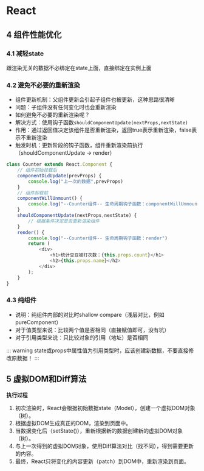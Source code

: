 # React

## 4 组件性能优化

### 4.1 减轻state
跟渲染无关的数据不必绑定在state上面，直接绑定在实例上面

### 4.2 避免不必要的重新渲染
- 组件更新机制：父组件更新会引起子组件也被更新，这种思路很清晰
- 问题：子组件没有任何变化时也会重新渲染
- 如何避免不必要的重新渲染呢？
- 解决方式：使用钩子函数`shouldComponentUpdate(nextProps,nextState)`
- 作用：通过返回值决定该组件是否重新渲染，返回true表示重新渲染，false表示不重新渲染
- 触发时机：更新阶段的钩子函数，组件重新渲染前执行（shouldComponentUpdate -> render）
```js
class Counter extends React.Component {
    // 组件初始挂载后
    componentDidUpdate(prevProps) {
        console.log("上一次的数据",prevProps)
    }
    // 组件卸载前
    componentWillUnmount() {
        console.log("--Counter组件-- 生命周期钩子函数：componentWillUnmount")
    }
    shouldComponentUpdate(nextProps,nextState) {
        // 根据条件决定是否重新渲染组件
    }
    render() {
        console.log("--Counter组件-- 生命周期钩子函数：render")
        return (
            <div>
                <h1>统计豆豆被打次数：{this.props.count}</h1>
                <h2>{this.props.name}</h2>
            </div>
        );
    }
}
```

### 4.3 纯组件
- 说明：纯组件内部的对比时shallow compare（浅层对比，例如pureComponent）
- 对于值类型来说：比较两个值是否相同（直接赋值即可，没有坑）
- 对于引用类型来说：只比较对象的引用（地址）是否相同

::: warning
state或props中属性值为引用类型时，应该创建新数据，不要直接修改原数据！
:::

## 5 虚拟DOM和Diff算法

**执行过程**
1. 初次渲染时，React会根据初始数据state（Model），创建一个虚拟DOM对象（树）。
2. 根据虚拟DOM生成真正的DOM，渲染到页面中。
3. 当数据变化后（setState()），重新根据新的数据创建新的虚拟DOM对象（树）。
4. 与上一次得到的虚拟DOM对象，使用Diff算法对比（找不同），得到需要更新的内容。
5. 最终，React只将变化的内容更新（patch）到DOM中，重新渲染到页面。
